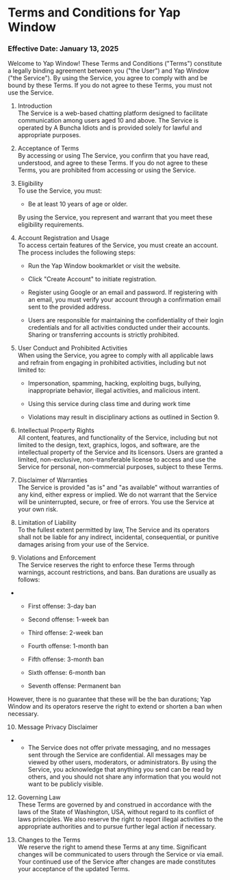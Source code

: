 # Terms and Conditions for Yap Window  
### Effective Date: January 13, 2025

Welcome to Yap Window! These Terms and Conditions ("Terms") constitute a legally binding agreement between you ("the User") and Yap Window ("the Service"). By using the Service, you agree to comply with and be bound by these Terms. If you do not agree to these Terms, you must not use the Service.

1.  Introduction  
    The Service is a web-based chatting platform designed to facilitate communication among users aged 10 and above. The Service is operated by A Buncha Idiots and is provided solely for lawful and appropriate purposes.
    
2.  Acceptance of Terms  
    By accessing or using The Service, you confirm that you have read, understood, and agree to these Terms. If you do not agree to these Terms, you are prohibited from accessing or using the Service.
    
3.  Eligibility  
    To use the Service, you must:
	-   Be at least 10 years of age or older.  
	
	By using the Service, you represent and warrant that you meet these eligibility requirements.
    

4.  Account Registration and Usage  
    To access certain features of the Service, you must create an account. The process includes the following steps:
    

	-   Run the Yap Window bookmarklet or visit the website.
    
	-   Click "Create Account" to initiate registration.
    
	-   Register using Google or an email and password. If registering with an email, you must verify your account through a confirmation email sent to the provided address.
    
	-   Users are responsible for maintaining the confidentiality of their login credentials and for all activities conducted under their accounts. Sharing or transferring accounts is strictly prohibited.
    

5.  User Conduct and Prohibited Activities  
    When using the Service, you agree to comply with all applicable laws and refrain from engaging in prohibited activities, including but not limited to:
    

	-   Impersonation, spamming, hacking, exploiting bugs, bullying, inappropriate behavior, illegal activities, and malicious intent.
    
	-   Using this service during class time and during work time
    
	-   Violations may result in disciplinary actions as outlined in Section 9.
    

9.  Intellectual Property Rights  
    All content, features, and functionality of the Service, including but not limited to the design, text, graphics, logos, and software, are the intellectual property of the Service and its licensors. Users are granted a limited, non-exclusive, non-transferable license to access and use the Service for personal, non-commercial purposes, subject to these Terms.
    
10.  Disclaimer of Warranties  
    The Service is provided "as is" and "as available" without warranties of any kind, either express or implied. We do not warrant that the Service will be uninterrupted, secure, or free of errors. You use the Service at your own risk.
    
11.  Limitation of Liability  
    To the fullest extent permitted by law, The Service and its operators shall not be liable for any indirect, incidental, consequential, or punitive damages arising from your use of the Service.
    
12.  Violations and Enforcement  
    The Service reserves the right to enforce these Terms through warnings, account restrictions, and bans. Ban durations are usually as follows:
   + 
		+   First offense: 3-day ban
    
		+   Second offense: 1-week ban
    
		+   Third offense: 2-week ban
    
		+   Fourth offense: 1-month ban
    
		+   Fifth offense: 3-month ban
    
		+   Sixth offense: 6-month ban
    
		+   Seventh offense: Permanent ban
    

However, there is no guarantee that these will be the ban durations; Yap Window and its operators reserve the right to extend or shorten a ban when necessary.

10.  Message Privacy Disclaimer
    
 + + The Service does not offer private messaging, and no messages sent through the Service are confidential. All messages may be viewed by other users, moderators, or administrators. By using the Service, you acknowledge that anything you send can be read by others, and you should not share any information that you would not want to be publicly visible.
    

12.  Governing Law  
    These Terms are governed by and construed in accordance with the laws of the State of Washington, USA, without regard to its conflict of laws principles. We also reserve the right to report illegal activities to the appropriate authorities and to pursue further legal action if necessary.
    
13.  Changes to the Terms  
    We reserve the right to amend these Terms at any time. Significant changes will be communicated to users through the Service or via email. Your continued use of the Service after changes are made constitutes your acceptance of the updated Terms.
    
